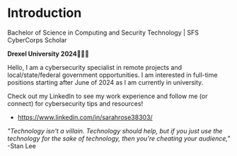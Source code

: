 # Introduction
Bachelor of Science in Computing and Security Technology | SFS CyberCorps Scholar

**Drexel University 2024**💛💙🐲

Hello, I am a cybersecurity specialist in remote projects and local/state/federal government opportunities. I am interested in full-time positions starting after June of 2024 as I am currently in university.

Check out my LinkedIn to see my work experience and follow me (or connect) for cybersecurity tips and resources! 
  * https://www.linkedin.com/in/sarahrose38303/

_"Technology isn't a villain. Technology should help, but if you just use the technology for the sake of technology, then you're cheating your audience,"_ -Stan Lee

<!--
Here are some ideas to get you started:
- 🔭 I’m currently working on ...
- 🌱 I’m currently learning ...
- 👯 I’m looking to collaborate on ...
- 🤔 I’m looking for help with ...
- 💬 Ask me about ...
- 📫 How to reach me: ...
- 😄 Pronouns: she/her/hers
- ⚡ Fun fact: ...
-->
